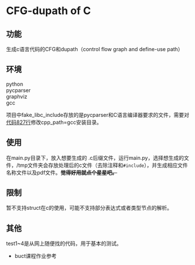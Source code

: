 # CFG-dupath of C
## 功能
生成c语言代码的CFG和dupath（control flow graph and define-use path）

## 环境
python  
pycparser  
graphviz  
gcc 

项目中fake_libc_include存放的是pycparser和C语言编译器要求的文件，需要对[代码827行](./graph_gen.py#L827)修改cpp_path=gcc安装目录。   

## 使用
在main.py目录下，放入想要生成的 .c后缀文件，运行main.py，选择想生成的文件，/tmp文件夹会存放处理后的c文件（去除注释和`#include`），并生成相应文件名称文件以及pdf文件。~~**觉得好用就点个星星吧。**~~

## 限制
暂不支持struct在c的使用，可能不支持部分表达式或者类型节点的解析。

## 其他
test1~4是从网上随便找的代码，用于基本的测试。  

- buct课程作业参考
